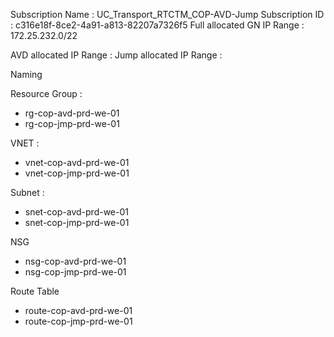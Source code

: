 Subscription Name : UC_Transport_RTCTM_COP-AVD-Jump
Subscription ID : c316e18f-8ce2-4a91-a813-82207a7326f5
Full allocated GN IP Range : 172.25.232.0/22

AVD allocated IP Range : 
Jump allocated IP Range :

Naming

Resource Group : 
- rg-cop-avd-prd-we-01
- rg-cop-jmp-prd-we-01

VNET :
- vnet-cop-avd-prd-we-01
- vnet-cop-jmp-prd-we-01 

Subnet :
- snet-cop-avd-prd-we-01
- snet-cop-jmp-prd-we-01  

NSG
- nsg-cop-avd-prd-we-01
- nsg-cop-jmp-prd-we-01

Route Table
- route-cop-avd-prd-we-01
- route-cop-jmp-prd-we-01